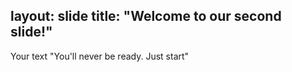 layout: slide
title: "Welcome to our second slide!"
---
Your text
"You'll never be ready. Just start"
